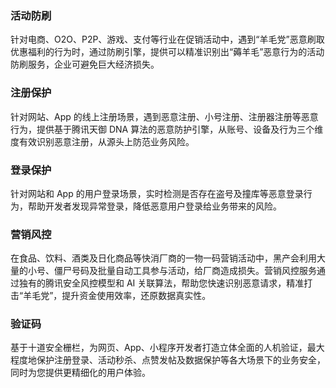 ### 活动防刷
针对电商、O2O、P2P、游戏、支付等行业在促销活动中，遇到“羊毛党”恶意刷取优惠福利的行为时，通过防刷引擎，提供可以精准识别出“薅羊毛”恶意行为的活动防刷服务，企业可避免巨大经济损失。

### 注册保护
针对网站、App 的线上注册场景，遇到恶意注册、小号注册、注册器注册等恶意行为，提供基于腾讯天御 DNA 算法的恶意防护引擎，从账号、设备及行为三个维度有效识别恶意注册，从源头上防范业务风险。  

### 登录保护
针对网站和 App 的用户登录场景，实时检测是否存在盗号及撞库等恶意登录行为，帮助开发者发现异常登录，降低恶意用户登录给业务带来的风险。

### 营销风控
在食品、饮料、酒类及日化商品等快消厂商的一物一码营销活动中，黑产会利用大量的小号、僵尸号码及批量自动工具参与活动，给厂商造成损失。营销风控服务通过独有的腾讯安全风控模型和 AI 关联算法，帮助您快速识别恶意请求，精准打击“羊毛党”，提升资金使用效率，还原数据真实性。

### 验证码
基于十道安全栅栏，为网页、App、小程序开发者打造立体全面的人机验证，最大程度地保护注册登录、活动秒杀、点赞发帖及数据保护等各大场景下的业务安全，同时为您提供更精细化的用户体验。
